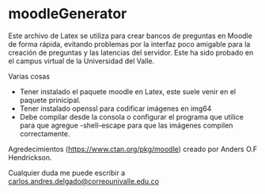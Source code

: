 # moodleGenerator

Este archivo de Latex se utiliza para crear bancos de preguntas en Moodle de forma rápida, evitando problemas por la interfaz poco amigable para la creación de preguntas y las latencias del servidor. Este ha sido probado en el campus virtual de la Universidad del Valle.

Varias cosas

* Tener instalado el paquete moodle en Latex, este suele venir en el paquete prinicipal.
* Tener instalado openssl para codificar imágenes en img64
* Debe compilar desde la consola o configurar el programa que utilice para que agregue -shell-escape para que las imágenes compilen correctamente.

Agredecimientos (https://www.ctan.org/pkg/moodle) creado por Anders O.F Hendrickson.

Cualquier duda me puede escribir a carlos.andres.delgado@correounivalle.edu.co
